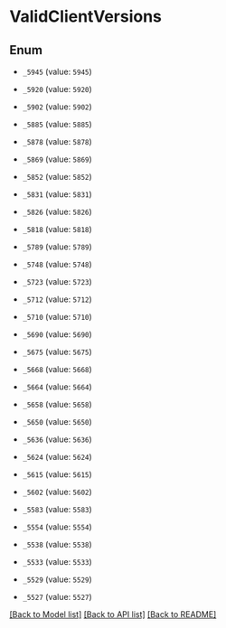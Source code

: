 # ValidClientVersions

## Enum


* `_5945` (value: `5945`)

* `_5920` (value: `5920`)

* `_5902` (value: `5902`)

* `_5885` (value: `5885`)

* `_5878` (value: `5878`)

* `_5869` (value: `5869`)

* `_5852` (value: `5852`)

* `_5831` (value: `5831`)

* `_5826` (value: `5826`)

* `_5818` (value: `5818`)

* `_5789` (value: `5789`)

* `_5748` (value: `5748`)

* `_5723` (value: `5723`)

* `_5712` (value: `5712`)

* `_5710` (value: `5710`)

* `_5690` (value: `5690`)

* `_5675` (value: `5675`)

* `_5668` (value: `5668`)

* `_5664` (value: `5664`)

* `_5658` (value: `5658`)

* `_5650` (value: `5650`)

* `_5636` (value: `5636`)

* `_5624` (value: `5624`)

* `_5615` (value: `5615`)

* `_5602` (value: `5602`)

* `_5583` (value: `5583`)

* `_5554` (value: `5554`)

* `_5538` (value: `5538`)

* `_5533` (value: `5533`)

* `_5529` (value: `5529`)

* `_5527` (value: `5527`)


[[Back to Model list]](../README.md#documentation-for-models) [[Back to API list]](../README.md#documentation-for-api-endpoints) [[Back to README]](../README.md)


